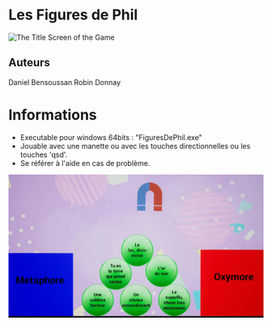 # Les Figures de Phil  

![The Title Screen of the Game](Content/Resources/FigureDePhilMainTitle.jpg "Title Screen")

## Auteurs
Daniel Bensoussan 
Robin Donnay 

# Informations 
 - Executable pour windows 64bits : "FiguresDePhil.exe"  
 - Jouable avec une manette ou avec les touches directionnelles ou les touches 'qsd'.  
 - Se référer à l'aide en cas de problème.  
 
 ![A Game Screen](Content/Resources/FigureDePhilGame.jpg "Game Screen")